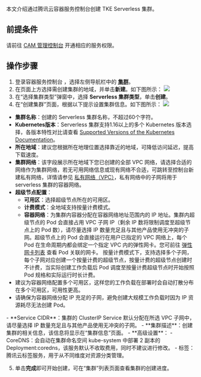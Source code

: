 本文介绍通过腾讯云容器服务控制台创建 TKE Serverless 集群。

## 前提条件
请前往 [CAM 管理控制台](https://console.cloud.tencent.com/cam/overview) 开通相应的服务权限。

## 操作步骤
1. 登录容器服务控制台 ，选择左侧导航栏中的 [**集群**](https://console.cloud.tencent.com/tke2)。
2. 在页面上方选择需创建集群的地域，并单击**新建**。如下图所示：
![](https://main.qcloudimg.com/raw/155688ae1758a0df4a0428067bf9acde.png)
3. 在“选择集群类型”弹窗中，选择 **Serverless 集群类型**，单击**创建**。
4. 在“创建集群”页面，根据以下提示设置集群信息。如下图所示：
![](https://qcloudimg.tencent-cloud.cn/raw/9ca63f71013ca61fde3ef67927f72895.png)
 -  **集群名称**：创建的 Serverless 集群名称，不超过60个字符。
 -  **Kubernetes版本**：Serverless 集群支持1.16以上的多个 Kubernetes 版本选择，各版本特性对比请查看 [Supported Versions of the Kubernetes Documentation](https://kubernetes.io/docs/home/supported-doc-versions/)。
 - **所在地域**：建议您根据所在地理位置选择靠近的地域，可降低访问延迟，提高下载速度。
 - **集群网络**：该字段展示所在地域下您已创建的全部 VPC 网络，请选择合适的网络作为集群网络，若无可用网络信息或现有网络不合适，可跳转至控制台新建私有网络，详情请参见 [私有网络（VPC）](https://www.tencentcloud.com/document/product/215/535)，私有网络中的子网将用于 serverless 集群的容器网络。
 - **超级节点配置**：
    - **可用区**：选择超级节点所在的可用区。
    - **计费模式**：全地域支持按量计费模式。
    - **容器网络**：为集群内容器分配在容器网络地址范围内的 IP 地址。集群内超级节点的 Pod 会直接占用 VPC 子网 IP（剩余 IP 数将限制调度至超级节点上的 Pod 数），请尽量选择 IP 数量充足且与其他产品使用无冲突的子网。超级节点上的 Pod 会直接运行在用户已指定的 VPC 网络上，每个 Pod 在生命周期内都会绑定一个指定 VPC 内的弹性网卡。您可前往 [弹性网卡列表](https://console.cloud.tencent.com/vpc/eni) 查看 Pod 关联的网卡。
    按量计费模式下，支持选择多个子网，每个子网对应创建一个按量计费的超级节点，按量计费的超级节点创建时不计费，当实际创建工作负载后 Pod 调度至按量计费超级节点时开始按照 Pod 规格和实际运行时长计费。
    <dx-alert infotype="notice" title="">
- 建议为容器网络配置多个可用区，这样您的工作负载在部署时会自动打散分布在多个可用区，可用性更高。
- 请确保为容器网络分配 IP 充足的子网，避免创建大规模工作负载时因为 IP 资源耗尽无法创建 Pod。
</dx-alert>
 - **Service CIDR**：集群的 ClusterIP Service 默认分配在所选 VPC 子网中，请尽量选择 IP 数量充足且与其他产品使用无冲突的子网。
 - **集群描述**：创建集群的相关信息，该信息将显示在“集群信息”页面。
 - **高级设置**：
     - CoreDNS：会自动在集群命名空间 kube-system 中部署 2 副本的 Deployment:coredns，该服务默认不收取费用，同时不建议进行修改。
     - 标签：腾讯云标签服务，用于从不同维度对资源分类管理。

5. 单击**完成**即可开始创建，可在“集群”列表页面查看集群的创建进度。




